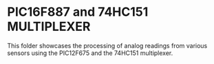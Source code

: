 # PIC16F887 and 74HC151 MULTIPLEXER 

This folder showcases the processing of analog readings from various sensors using the PIC12F675 and the 74HC151 multiplexer.
